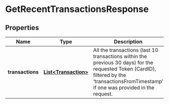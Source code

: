

# GetRecentTransactionsResponse


## Properties

| Name | Type | Description | Notes |
|------------ | ------------- | ------------- | -------------|
|**transactions** | [**List&lt;Transaction&gt;**](Transaction.md) | All the transactions (last 10 transactions within the previous 30 days) for the requested Token (CardID), filtered by the ‘transactionsFromTimestamp’ if one was provided in the request. |  [optional] |




